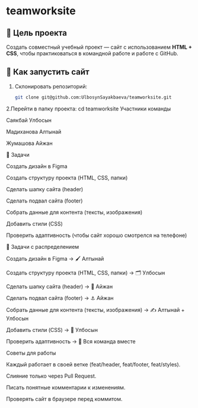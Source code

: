 # teamworksite
## 🎯 Цель проекта
Создать совместный учебный проект — сайт с использованием **HTML + CSS**, чтобы практиковаться в командной работе и работе с GitHub.

## 🚀 Как запустить сайт
1. Склонировать репозиторий:
   ```bash
   git clone git@github.com:UlbosynSayakbaeva/teamworksite.git
2.Перейти в папку проекта:
cd teamworksite
Участники команды

Саякбай Улбосын

Мадиханова Алтынай

Жумашова Айжан

📌 Задачи

 Создать дизайн в Figma

 Создать структуру проекта (HTML, CSS, папки)

 Сделать шапку сайта (header)

 Сделать подвал сайта (footer)

 Собрать данные для контента (тексты, изображения)

 Добавить стили (CSS)

 Проверить адаптивность (чтобы сайт хорошо смотрелся на телефоне)

 📌 Задачи с распределением

 Создать дизайн в Figma → 🖌️ Алтынай

 Создать структуру проекта (HTML, CSS, папки) → 🗂️ Улбосын

 Сделать шапку сайта (header) → 🧭 Айжан

 Сделать подвал сайта (footer) → ⚓ Айжан

 Собрать данные для контента (тексты, изображения) → ✍️ Алтынай + Улбосын

 Добавить стили (CSS) → 🎨 Улбосын

 Проверить адаптивность → 📱 Вся команда вместе
 

 Советы для работы

Каждый работает в своей ветке (feat/header, feat/footer, feat/styles).

Слияние только через Pull Request.

Писать понятные комментарии к изменениям.

Проверять сайт в браузере перед коммитом.
